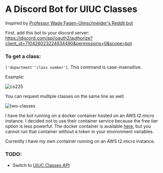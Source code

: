 # A Discord Bot for UIUC Classes
Inspired by [Professor Wade Fagen-Ulmschneider's Reddit bot](https://github.com/illinois/reddit-uiuc-bot/)

First, add this bot to your discord server:
https://discord.com/api/oauth2/authorize?client_id=710426023224934490&permissions=0&scope=bot

### To get a class: 
`['department''class number']`. 
This command is case-insensitive.

Example:

![cs225](https://media.discordapp.net/attachments/735523773515694149/791889935607136266/unknown.png)

You can request multiple classes on the same line as well.

![two-classes](https://media.discordapp.net/attachments/735523773515694149/791889705687973928/unknown.png)

I have the bot running on a docker container hosted on an AWS t2.micro instance. I decided not to use their container service because the free tier option is less powerful. The docker container is available [here](https://hub.docker.com/r/timot3/uiuc-classes), but you cannot run that container without a token in your environment variables.

Currently I have my own container running on an AWS t2.micro instance.

### TODO:
- Switch to [UIUC Classes API](https://uiuc-api.readthedocs.io/en/latest/)



